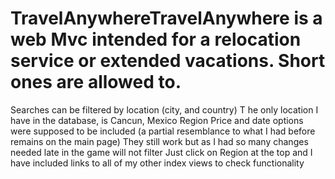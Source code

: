 # TravelAnywhereTravelAnywhere is a web Mvc intended for a relocation service or extended vacations. Short ones are allowed to.

Searches can be filtered by location (city, and country) T
he only location I have in the database, is Cancun, Mexico 
Region Price and date options were supposed to be included (a partial resemblance to what I had before remains on the main page) 
They still work but as I had so many changes needed late in the game will not filter 
Just click on Region at the top and I have included links to all of my other index views to check functionality
